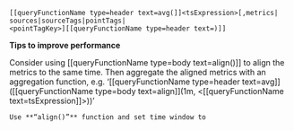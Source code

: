 ```
[[queryFunctionName type=header text=avg(]]<tsExpression>[,metrics|
sources|sourceTags|pointTags|
<pointTagKey>][[queryFunctionName type=header text=)]]
```

**Tips to improve performance**

Consider using [[queryFunctionName type=body text=align()]] to align the metrics to the same time. Then aggregate the aligned metrics with an aggregation function, e.g. ‘[[queryFunctionName type=header text=avg]]([[queryFunctionName type=body text=align]](1m, <[[queryFunctionName text=tsExpression]]>))’

```
Use **“align()”** function and set time window to
```
